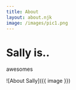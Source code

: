 ```yaml
---
title: About
layout: about.njk
image: /images/pic1.png
---
```


# Sally is..

awesomes

![About Sally]({{ image }})
